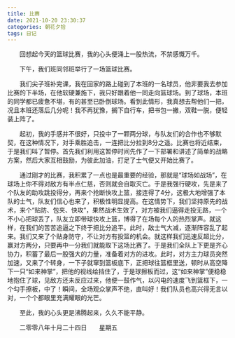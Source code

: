 ```yaml
---
title: 比赛
date: 2021-10-20 23:30:37
categories: 朝花夕拾
tags: 日记
---
```


&emsp;&emsp;回想起今天的篮球比赛，我的心头便涌上一股热流，不禁感慨万千。

&emsp;&emsp;下午，我们班同邻班举行了一场篮球比赛。

&emsp;&emsp;我们尖子班补完课，我在回家的路上碰到了本班的一名球员，他非要我去参加比赛的下半场，在他软硬兼施下，我只好跟着他一同走向篮球场。到了球场，本班的同学都已疲惫不堪，有的甚至已卧倒球场。看到此情形，我真想去帮他们一把，况且本班还落后几分呢！我不再犹豫，搁下自行车，把书包一撇，双鞋一脱，便轻装上阵了。
<!--more-->
&emsp;&emsp;起初，我的手感并不很好，只投中了一颗两分球，与队友们的合作也不够默契，在这种情况下，对手乘胜追击，一连把比分拉到8分之遥。比赛也将近结束，于是我们叫了暂停。首先我们利用这暂停时间先作了一下部署和讲述了简单的战略方案，然后大家互相鼓励，为彼此加油，打足了士气便又开始比赛了。

&emsp;&emsp;通过刚才的比赛，我积累了一点也是最重要的经验，那就是“球场如战场”，在球场上你不得对敌方有半点仁慈，否则就会自取灭亡。于是我强行硬攻，先是来了个队友的助攻跳投得分，再来个抢断快攻上篮，接连得了4分，这极大地增强了本队的士气，队友们信心也来了，积极性明显提高。在这情势下，我们坚持原先的战术，来个“贴防、包夹、快攻”，果然战术生效了，对方被我们逼得走投无路，一个不小心把球丢了，队友立即带球快攻上篮，博得了在场每个人的热烈掌声。就这样，在我们的苦苦追逼之下终于把比分追平。此时，敌士气大减，逐渐阵容乱了起来。我们又来了个贴身防守，不让对方有投篮的机会。就这样我们迅速反超比分，赢对方两分，只要再中一分我们就能取下这场比赛了。于是我们全队上下更是齐心协力，积蓄了最后一股强大的力量，准备着对方的进攻。此时，对方主力球员突然加速，又来了个转身，一下子就窜到篮板底下，正把球往篮框里送，顿时从高空降下一只“如来神掌”，把他的视线给挡住了，于是球擦板而过，这“如来神掌”便稳稳地抱住了球，见敌方还未反应过来，他便一鼓作气，以闪电的速度飞到篮框下，一个勾手擦板，中了！瞬间，全场观众掌声不绝，直叫好！我们队员也高兴得无言以对，一个个都眼里充满耀眼的光芒。

&emsp;&emsp;至此，我的心头更是沸腾起来，久久不能平静。

&emsp;&emsp;二零零八年十月二十四日&emsp;&emsp;星期五
